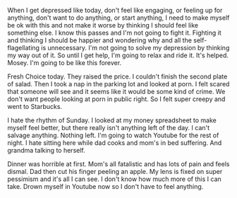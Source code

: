 When I get depressed like today, don't feel like engaging, or feeling up for anything, don't want to do anything, or start anything, I need to make myself be ok with this and not make it worse by thinking I should feel like something else. I know this passes and I'm not going to fight it. Fighting it and thinking I should be happier and wondering why and all the self-flagellating is unnecessary. I'm not going to solve my depression by thinking my way out of it. So until I get help, I'm going to relax and ride it. It's helped. Mosey. I'm going to be like this forever.

Fresh Choice today. They raised the price. I couldn't finish the second plate of salad. Then I took a nap in the parking lot and looked at porn. I felt scared that someone will see and it seems like it would be some kind of crime. We don't want people looking at porn in public right. So I felt super creepy and went to Starbucks.

I hate the rhythm of Sunday. I looked at my money spreadsheet to make myself feel better, but there really isn't anything left of the day. I can't salvage anything. Nothing left. I'm going to watch Youtube for the rest of night. I hate sitting here while dad cooks and mom's in bed suffering. And grandma talking to herself.

Dinner was horrible at first. Mom's all fatalistic and has lots of pain and feels dismal. Dad then cut his finger peeling an apple. My lens is fixed on super pessimism and it's all I can see. I don't know how much more of this I can take. Drown myself in Youtube now so I don't have to feel anything.
